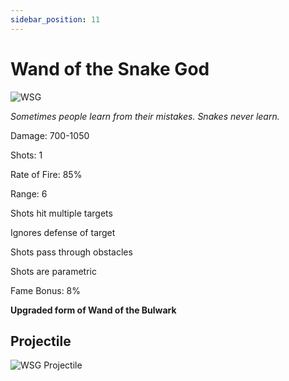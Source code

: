 ```yaml
---
sidebar_position: 11
---
```


# Wand of the Snake God

![WSG](https://vwiki.valorserver.com/api/item/picture/wand%20of%20the%20snake%20god)

<i>Sometimes people learn from their mistakes. Snakes never learn.</i>

Damage: 700-1050

Shots: 1

Rate of Fire: 85%

Range: 6

Shots hit multiple targets

Ignores defense of target

Shots pass through obstacles

Shots are parametric

Fame Bonus: 8%

**Upgraded form of Wand of the Bulwark**

## Projectile

![WSG Projectile](https://cdn.discordapp.com/attachments/953134990428868629/997619560901525515/wandofthesnakegod.gif)
